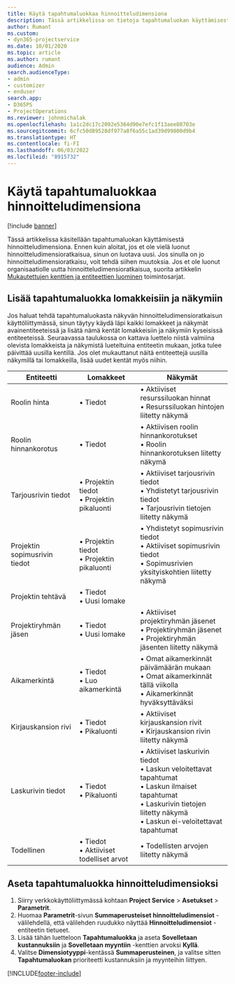 ```yaml
---
title: Käytä tapahtumaluokkaa hinnoitteludimensiona
description: Tässä artikkelissa on tietoja tapahtumaluokan käyttämisestä hinnoitteludimensiona.
author: Rumant
ms.custom:
- dyn365-projectservice
ms.date: 10/01/2020
ms.topic: article
ms.author: rumant
audience: Admin
search.audienceType:
- admin
- customizer
- enduser
search.app:
- D365PS
- ProjectOperations
ms.reviewer: johnmichalak
ms.openlocfilehash: 1a1c2dc17c2092e5364d90e7efc1f13aee80703e
ms.sourcegitcommit: 6cfc50d89528df977a8f6a55c1ad39d99800d9b4
ms.translationtype: HT
ms.contentlocale: fi-FI
ms.lasthandoff: 06/03/2022
ms.locfileid: "8915732"
---
```

# <a name="use-transaction-category-as-a-pricing-dimension"></a>Käytä tapahtumaluokkaa hinnoitteludimensiona

[!include [banner](../includes/psa-now-project-operations.md)]

Tässä artikkelissa käsitellään tapahtumaluokan käyttämisestä hinnoitteludimensiona. Ennen kuin aloitat, jos et ole vielä luonut hinnoitteludimensioratkaisua, sinun on luotava uusi. Jos sinulla on jo hinnoitteludimensioratkaisu, voit tehdä siihen muutoksia. Jos et ole luonut organisaatiolle uutta hinnoitteludimensioratkaisua, suorita artikkelin [Mukautettujen kenttien ja entiteettien luominen](create-custom-fields-entities.md) toimintosarjat.

## <a name="add-transaction-category-to-forms-and-views"></a>Lisää tapahtumaluokka lomakkeisiin ja näkymiin
Jos haluat tehdä tapahtumaluokasta näkyvän hinnoitteludimensioratkaisun käyttöliittymässä, sinun täytyy käydä läpi kaikki lomakkeet ja näkymät avainentiteeteissä ja lisätä nämä kentät lomakkeisiin ja näkymiin kyseisissä entiteeteissä.
Seuraavassa taulukossa on kattava luettelo niistä valmiina olevista lomakkeista ja näkymistä lueteltuina entiteetin mukaan, jotka tulee päivittää uusilla kentillä. Jos olet mukauttanut näitä entiteettejä uusilla näkymillä tai lomakkeilla, lisää uudet kentät myös niihin.

|  Entiteetti        | Lomakkeet     |Näkymät        |
| ------------------------------|---------------------------------|----------------------------------|
|  Roolin hinta|• Tiedot |• Aktiiviset resurssiluokan hinnat<br> • Resurssiluokan hintojen liitetty näkymä|
|  Roolin hinnankorotus|• Tiedot|• Aktiivisen roolin hinnankorotukset<br>• Roolin hinnankorotuksen liitetty näkymä|
|  Tarjousrivin tiedot|• Projektin tiedot<br>• Projektin pikaluonti|• Aktiiviset tarjousrivin tiedot<br>• Yhdistetyt tarjousrivin tiedot<br>• Tarjousrivin tietojen liitetty näkymä|
|  Projektin sopimusrivin tiedot|• Projektin tiedot<br>• Projektin pikaluonti|• Yhdistetyt sopimusrivin tiedot<br>• Aktiiviset sopimusrivin tiedot<br>• Sopimusrivien yksityiskohtien liitetty näkymä|
|  Projektin tehtävä|• Tiedot<br>• Uusi lomake||
|  Projektiryhmän jäsen|• Tiedot<br>• Uusi lomake|• Aktiiviset projektiryhmän jäsenet<br>• Projektiryhmän jäsenet<br>• Projektiryhmän jäsenten liitetty näkymä|
|  Aikamerkintä|• Tiedot<br>• Luo aikamerkintä|• Omat aikamerkinnät päivämäärän mukaan<br>• Omat aikamerkinnät tällä viikolla<br>• Aikamerkinnät hyväksyttäväksi|
|  Kirjauskansion rivi|• Tiedot<br>• Pikaluonti|• Aktiiviset kirjauskansion rivit<br>• Kirjauskansion rivin liitetty näkymä|
|  Laskurivin tiedot|• Tiedot<br>• Pikaluonti|• Aktiiviset laskurivin tiedot<br>• Laskun veloitettavat tapahtumat<br>• Laskun ilmaiset tapahtumat<br>• Laskurivin tietojen liitetty näkymä<br>• Laskun ei-veloitettavat tapahtumat|
|  Todellinen|• Tiedot<br>• Aktiiviset todelliset arvot|• Todellisten arvojen liitetty näkymä|

## <a name="set-up-transaction-category-as-a-pricing-dimension"></a>Aseta tapahtumaluokka hinnoitteludimensioksi

1. Siirry verkkokäyttöliittymässä kohtaan **Project Service** > **Asetukset** > **Parametrit**. 
2. Huomaa **Parametrit**-sivun **Summaperusteiset hinnoitteludimensiot** -välilehdellä, että välilehden ruudukko näyttää **Hinnoitteludimensiot** -entiteetin tietueet.
3. Lisää tähän luetteloon **Tapahtumaluokka** ja aseta **Sovelletaan kustannuksiin** ja **Sovelletaan myyntiin** -kenttien arvoksi **Kyllä**.
4. Valitse **Dimensiotyyppi**-kentässä **Summaperusteinen**, ja valitse sitten **Tapahtumaluokan** prioriteetti kustannuksiin ja myynteihin liittyen.


[!INCLUDE[footer-include](../includes/footer-banner.md)]
